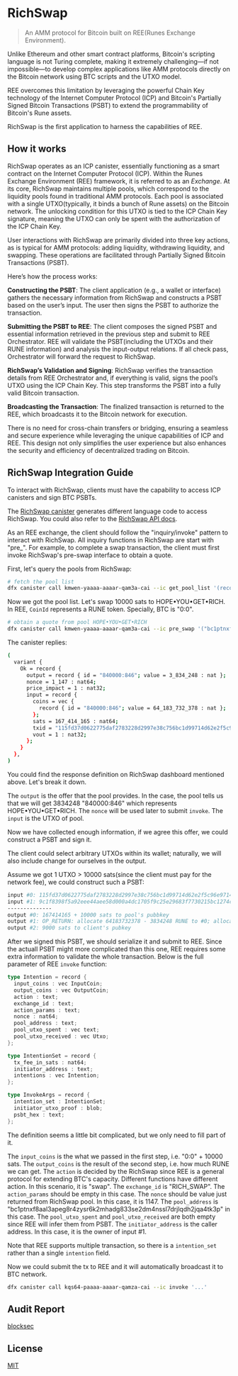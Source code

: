 # RichSwap

> An AMM protocol for Bitcoin built on REE(Runes Exchange Environment).

Unlike Ethereum and other smart contract platforms, Bitcoin's scripting language is not Turing complete, making it extremely challenging—if not impossible—to develop complex applications like AMM protocols directly on the Bitcoin network using BTC scripts and the UTXO model.

REE overcomes this limitation by leveraging the powerful Chain Key technology of the Internet Computer Protocol (ICP) and Bitcoin's Partially Signed Bitcoin Transactions (PSBT) to extend the programmability of Bitcoin's Rune assets.

RichSwap is the first application to harness the capabilities of REE.

## How it works

RichSwap operates as an ICP canister, essentially functioning as a smart contract on the Internet Computer Protocol (ICP). Within the Runes Exchange Environment (REE) framework, it is referred to as an _Exchange_. At its core, RichSwap maintains multiple pools, which correspond to the liquidity pools found in traditional AMM protocols. Each pool is associated with a single UTXO(typically, it binds a bunch of Rune assets) on the Bitcoin network. The unlocking condition for this UTXO is tied to the ICP Chain Key signature, meaning the UTXO can only be spent with the authorization of the ICP Chain Key.

User interactions with RichSwap are primarily divided into three key actions, as is typical for AMM protocols: adding liquidity, withdrawing liquidity, and swapping. These operations are facilitated through Partially Signed Bitcoin Transactions (PSBT).

Here’s how the process works:

**Constructing the PSBT**: The client application (e.g., a wallet or interface) gathers the necessary information from RichSwap and constructs a PSBT based on the user’s input. The user then signs the PSBT to authorize the transaction.

**Submitting the PSBT to REE**: The client composes the signed PSBT and essential information retrieved in the previous step and submit to REE Orchestrator. REE will validate the PSBT(including the UTXOs and their RUNE information) and analysis the input-output relations. If all check pass, Orchestrator will forward the request to RichSwap.

**RichSwap’s Validation and Signing**: RichSwap verifies the transaction details from REE Orchestrator and, if everything is valid, signs the pool’s UTXO using the ICP Chain Key. This step transforms the PSBT into a fully valid Bitcoin transaction.

**Broadcasting the Transaction**: The finalized transaction is returned to the REE, which broadcasts it to the Bitcoin network for execution.

There is no need for cross-chain transfers or bridging, ensuring a seamless and secure experience while leveraging the unique capabilities of ICP and REE. This design not only simplifies the user experience but also enhances the security and efficiency of decentralized trading on Bitcoin.

## RichSwap Integration Guide

To interact with RichSwap, clients must have the capability to access ICP canisters and sign BTC PSBTs.

The [RichSwap canister](https://dashboard.internetcomputer.org/canister/kmwen-yaaaa-aaaar-qam3a-cai#interface) generates different language code to access RichSwap. You could also refer to the [RichSwap API docs](https://docs.omnity.network/docs/Rich-Swap/apis).

As an REE exchange, the client should follow the "inquiry/invoke" pattern to interact with RichSwap. All inquiry functions in RichSwap are start with "pre_". For example, to complete a swap transaction, the client must first invoke RichSwap's pre-swap interface to obtain a quote.

First, let's query the pools from RichSwap:
``` bash
# fetch the pool list
dfx canister call kmwen-yaaaa-aaaar-qam3a-cai --ic get_pool_list '(record {from=null;limit=100;},)'

```

Now we got the pool list. Let's swap 10000 sats to HOPE•YOU•GET•RICH. In REE, `CoinId` represents a RUNE token. Specially, BTC is "0:0".
``` bash
# obtain a quote from pool HOPE•YOU•GET•RICH
dfx canister call kmwen-yaaaa-aaaar-qam3a-cai --ic pre_swap '("bc1ptnxf8aal3apeg8r4zysr6k2mhadg833se2dm4nssl7drjlqdh2jqa4tk3p", record {id="0:0"; value=10000;})'
```

The canister replies:

``` bash
(
  variant {
    Ok = record {
      output = record { id = "840000:846"; value = 3_834_248 : nat };
      nonce = 1_147 : nat64;
      price_impact = 1 : nat32;
      input = record {
        coins = vec {
          record { id = "840000:846"; value = 64_183_732_378 : nat };
        };
        sats = 167_414_165 : nat64;
        txid = "115fd37d0622775daf2783228d2997e38c756bc1d99714d62e2f5c96e9714e42";
        vout = 1 : nat32;
      };
    }
  },
)
```
You could find the response definition on RichSwap dashboard mentioned above. Let's break it down.

The `output` is the offer that the pool provides. In the case, the pool tells us that we will get 3834248 "840000:846" which represents HOPE•YOU•GET•RICH.
The `nonce` will be used later to submit `invoke`.
The `input` is the UTXO of pool.

Now we have collected enough information, if we agree this offer, we could construct a PSBT and sign it.

The client could select arbitrary UTXOs within its wallet; naturally, we will also include change for ourselves in the output.

Assume we got 1 UTXO > 10000 sats(since the client must pay for the network fee), we could construct such a PSBT:

```bash
input #0: 115fd37d0622775daf2783228d2997e38c756bc1d99714d62e2f5c96e9714e42:1 (pool, unsigned) 167414167 sats
input #1: 9c1f8398f5a92eee44aee58d000a4dc1705f9c25e29683f7730215bc1274cff1:0 (client, signed) 20000 sats
--------------
output #0: 167414165 + 10000 sats to pool's pubbkey
output #1: OP_RETURN: allocate 64183732378 - 3834248 RUNE to #0; allocate 3834248 to RUNE #2
output #2: 9000 sats to client's pubkey
```

After we signed this PSBT, we should serialize it and submit to REE. Since the actuall PSBT might more complicated than this one, REE requires some extra information to validate the whole transaction. Below is the full parameter of REE `invoke` function:

``` rust
type Intention = record {
  input_coins : vec InputCoin;
  output_coins : vec OutputCoin;
  action : text;
  exchange_id : text;
  action_params : text;
  nonce : nat64;
  pool_address : text;
  pool_utxo_spent : vec text;
  pool_utxo_received : vec Utxo;
};

type IntentionSet = record {
  tx_fee_in_sats : nat64;
  initiator_address : text;
  intentions : vec Intention;
};

type InvokeArgs = record {
  intention_set : IntentionSet;
  initiator_utxo_proof : blob;
  psbt_hex : text;
};
```
The definition seems a little bit complicated, but we only need to fill part of it.

The `input_coins` is the what we passed in the first step, i.e. "0:0" + 10000 sats.
The `output_coins` is the result of the second step, i.e. how much RUNE we can get.
The `action` is decided by the RichSwap since REE is a general protocol for extending BTC's capacity. Different functions have different action. In this scenario, it is "swap".
The `exchange_id` is "RICH_SWAP".
The `action_params` should be empty in this case.
The `nonce` should be value just returned from RichSwap pool. In this case, it is 1147.
The `pool_address` is "bc1ptnxf8aal3apeg8r4zysr6k2mhadg833se2dm4nssl7drjlqdh2jqa4tk3p" in this case.
The `pool_utxo_spent` and `pool_utxo_received` are both empty since REE will infer them from PSBT.
The `initiator_address` is the caller address. In this case, it is the owner of input #1.

Note that REE supports multiple transaction, so there is a `intention_set` rather than a single `intention` field. 

Now we could submit the tx to REE and it will automatically broadcast it to BTC network.

``` bash
dfx canister call kqs64-paaaa-aaaar-qamza-cai --ic invoke '...'
```

## Audit Report
[blocksec](./audit_report/blocksec_omnity_richswap_v1.0-signed.pdf)

## License
[MIT](LICENSE)
